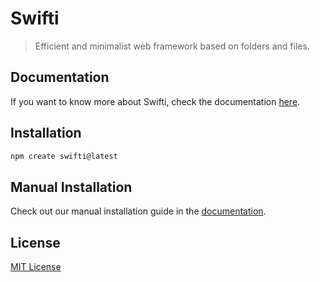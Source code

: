 # Swifti

> Efficient and minimalist web framework based on folders and files.

## Documentation

If you want to know more about Swifti, check the documentation [here](https://swifti.vercel.app/).

## Installation

```bash
npm create swifti@latest
```

## Manual Installation

Check out our manual installation guide in the [documentation](https://swifti.vercel.app/docs/installation).

## License

[MIT License](https://github.com/by-aoi/swifti/blob/main/LICENSE)
